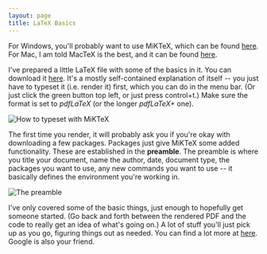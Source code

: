 ```yaml
---
layout: page
title: LaTeX Basics
---
```


For Windows, you'll probably want to use MiKTeX, which can be found [here](http://miktex.org/download).
For Mac, I am told MacTeX is the best, and it can be found [here](http://www.tug.org/mactex/).

I've prepared a little LaTeX file with some of the basics in it. You can download
it [here](../basiclatex.tex). It's a mostly self-contained explanation of itself
-- you just have to typeset it (i.e. render it) first, which you can do in the menu
bar. (Or just click the green button top left, or just press control+t.) Make sure
the format is set to *pdfLaTeX* (or the longer *pdfLaTeX+* one).

![How to typeset with MiKTeX](../typeset.png)

The first time you render, it will probably ask you if you're okay with downloading
a few packages. Packages just give MiKTeX some added functionality. These are established
in the **preamble**. The preamble is where you title your document, name the author,
date, document type, the packages you want to use, any new commands you want to
use -- it basically defines the environment you're working in.

![The preamble](../preamble.png)

I've only covered some of the basic things, just enough to hopefully get someone
started. (Go back and forth between the rendered PDF and the code to really get
an idea of what's going on.) A lot of stuff you'll just pick up as you go, figuring
things out as needed.  You can find a lot more at [here](http://www.math.wisc.edu/~mitchell/learntex.pdf).
Google is also your friend.
